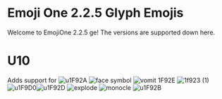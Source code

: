 # Emoji One 2.2.5 Glyph Emojis
Welcome to EmojiOne 2.2.5 ge!
The versions are supported down here.
# U10
Adds support for ![u1F92A](https://github.com/HaNerW10/EmojiOne-New-2.2.5ge/assets/162458040/2d92963e-f803-436d-a515-05cb9ed90252) ![face symbol](https://github.com/HaNerW10/EmojiOne-New-2.2.5ge/assets/162458040/4e7e276e-5e0f-4cd7-8409-bbe5bac5720a) ![vomit 1F92E](https://github.com/HaNerW10/EmojiOne-New-2.2.5ge/assets/162458040/89a461e3-0fff-4688-9990-f68efa89cff7) ![1f923 (1)](https://github.com/HaNerW10/EmojiOne-New-2.2.5ge/assets/162458040/bc8cbae6-f3dc-4cfd-96b7-38fa4a4b0d19) ![u1F9D0](https://github.com/HaNerW10/EmojiOne-New-2.2.5ge/assets/162458040/7990c45b-bf7e-417a-b950-6926f67b1e57)![u1F92D](https://github.com/HaNerW10/EmojiOne-New-2.2.5ge/assets/162458040/417e862f-c478-4f06-a61a-b8bcdda9cf1e) ![explode](https://github.com/HaNerW10/EmojiOne-New-2.2.5ge/assets/162458040/7cc7881e-a7d6-4bb2-a0fb-b8286a2290bb) ![monocle](https://github.com/HaNerW10/EmojiOne-New-2.2.5ge/assets/162458040/e4a9d816-dacb-4963-94f9-fd7592decc55) 
![u1F92B](https://github.com/HaNerW10/EmojiOne-New-2.2.5ge/assets/162458040/d435337c-e5e3-46c4-9fce-fce7d74c5271)
